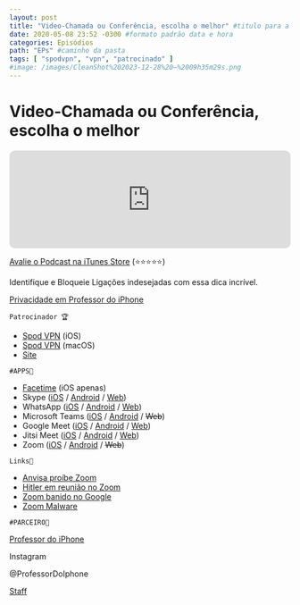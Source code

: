 ```yaml
---
layout: post
title: "Video-Chamada ou Conferência, escolha o melhor" #titulo para a barra de enderecos
date: 2020-05-08 23:52 -0300 #formato padrão data e hora
categories: Episódios
path: "EPs" #caminho da pasta
tags: [ "spodvpn", "vpn", "patrocinado" ]
#image: /images/CleanShot%202023-12-28%20—%2009h35m29s.png
---
```


# Video-Chamada ou Conferência, escolha o melhor

<iframe allow="autoplay *; encrypted-media *; fullscreen *; clipboard-write" frameborder="0" height="175" style="width:100%;max-width:660px;overflow:hidden;border-radius:10px;" sandbox="allow-forms allow-popups allow-same-origin allow-scripts allow-storage-access-by-user-activation allow-top-navigation-by-user-activation" src="https://embed.podcasts.apple.com/us/podcast/podapps/id1434188907?i=1000470408723&theme=auto"></iframe>

[Avalie o Podcast na iTunes Store](https://apple.co/2vFBD0R)
(⭐️⭐️⭐️⭐️⭐️)

Identifique e Bloqueie Ligações indesejadas com essa dica incrível.

[Privacidade em Professor do iPhone](https://professordoiphone.com.br/category/privacidade/)

`Patrocinador 🏆`

- [Spod VPN](https://itunes.apple.com/br/app/spod-vpn-filtro-web/id1441670465) (iOS)
- [Spod VPN](https://apps.apple.com/br/app/spod-vpn-filtro-web/id1466110599) (macOS)
- [Site](https://spod.com.br) 

 `#APPS📲`

- [Facetime](https://apps.apple.com/us/app/facetime/id1110145091) (iOS apenas)
- Skype ([iOS](https://apps.apple.com/br/app/skype-para-iphone/id304878510) / [Android](https://play.google.com/store/apps/details?id=com.skype.raider&hl=en_US) / [Web](https://www.skype.com/en/free-conference-call/))
- WhatsApp ([iOS](https://apps.apple.com/br/app/whatsapp-messenger/id310633997) / [Android](https://play.google.com/store/apps/details?id%253Dcom.whatsapp%2526hl%253Den_US) / [Web](http://web.whatsapp.com/))
- Microsoft Teams ([iOS](https://apps.apple.com/br/app/microsoft-teams/id1113153706) / [Android](https://play.google.com/store/apps/details?id=com.microsoft.teams&hl=en_US) / ~~Web~~)
- Google Meet ([iOS](https://apps.apple.com/br/app/microsoft-teams/id1113153706) / [Android](https://play.google.com/store/apps/details?id=com.google.android.apps.meetings&hl=en_US) / [Web](http://meet.google.com/))
- Jitsi Meet ([iOS](https://apps.apple.com/us/app/jitsi-meet/id1165103905) / [Android](https://play.google.com/store/apps/details?id=org.jitsi.meet&hl=en_US) / [Web](http://meet.jit.si/))
- Zoom ([iOS](https://apps.apple.com/us/app/zoom-cloud-meetings/id546505307) / [Android](https://play.google.com/store/apps/details?id=org.jitsi.meet&hl=en_US) / ~~Web~~)

`Links🔗 `
- [Anvisa proíbe Zoom](https://tecnoblog.net/332934/anvisa-proibe-funcionarios-videochamas-zoom-problema-seguranca)
- [Hitler em reunião no Zoom](https://tecnoblog.net/333008/evento-online-zoom-invasao-brasil-zoombombing)
- [Zoom banido no Google](https://tecnoblog.net/333553/zoom-banido-google-contrata-especialistas-seguranca-crise)
- [Zoom Malware](https://macmagazine.uol.com.br/post/2020/03/31/zoom-nao-protege-chamadas-com-criptografia-de-ponta-a-ponta-app-e-comparado-com-malware)

`#PARCEIRO👥`

[Professor do iPhone](https://www.professordoiphone.com.br)

Instagram

@ProfessorDoIphone

[Staff](https://t.me/pdipstaff)